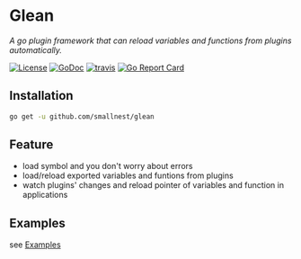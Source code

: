 # Glean

*A go plugin framework that can reload variables and functions from plugins automatically.*


[![License](https://img.shields.io/:license-apache-blue.svg)](https://opensource.org/licenses/Apache-2.0) [![GoDoc](https://godoc.org/github.com/smallnest/glean?status.png)](http://godoc.org/github.com/smallnest/glean)  [![travis](https://travis-ci.org/smallnest/glean.svg?branch=master)](https://travis-ci.org/smallnest/glean) [![Go Report Card](https://goreportcard.com/badge/github.com/smallnest/glean)](https://goreportcard.com/report/github.com/smallnest/glean) 


## Installation

```sh
go get -u github.com/smallnest/glean
```

## Feature

- load symbol and you don't worry about errors
- load/reload exported variables and funtions from plugins
- watch plugins' changes and reload pointer of variables and function in applications

## Examples

see [Examples](https://github.com/smallnest/glean/tree/master/_example)